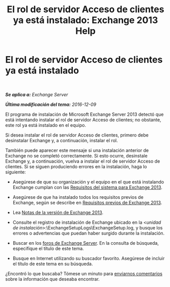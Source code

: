 ﻿---
title: 'El rol de servidor Acceso de clientes ya está instalado: Exchange 2013 Help'
TOCTitle: El rol de servidor Acceso de clientes ya está instalado
ms:assetid: 0103bf33-d553-445e-ba94-8c12e6cf507a
ms:mtpsurl: https://technet.microsoft.com/es-es/library/ms.exch.setupreadiness.caferolealreadyexists(v=EXCHG.150)
ms:contentKeyID: 48267750
ms.date: 05/22/2018
mtps_version: v=EXCHG.150
ms.translationtype: MT
---

# El rol de servidor Acceso de clientes ya está instalado

 

_**Se aplica a:** Exchange Server_

_**Última modificación del tema:** 2016-12-09_

El programa de instalación de Microsoft Exchange Server 2013 detectó que está intentando instalar el rol de servidor Acceso de clientes; no obstante, este rol ya está instalado en el equipo.

Si desea instalar el rol de servidor Acceso de clientes, primero debe desinstalar Exchange y, a continuación, instalar el rol.

También puede aparecer este mensaje si una instalación anterior de Exchange no se completó correctamente. Si esto ocurre, desinstale Exchange y, a continuación, vuelva a instalar el rol de servidor Acceso de clientes. Si se siguen produciendo errores en la instalación, haga lo siguiente:

  - Asegúrese de que su organización y el equipo en el que está instalando Exchange cumplan con las [Requisitos del sistema para Exchange 2013](exchange-2013-system-requirements-exchange-2013-help.md).

  - Asegúrese de que ha instalado todos los requisitos previos de Exchange, según se describe en [Requisitos previos de Exchange 2013](exchange-2013-prerequisites-exchange-2013-help.md).

  - Lea [Notas de la versión de Exchange 2013](release-notes-for-exchange-2013-exchange-2013-help.md).

  - Consulte el registro de instalación de Exchange ubicado en la \<*unidad de instalación*\>:\\ExchangeSetupLogs\\ExchangeSetup.log, y busque los errores o advertencias que puedan haber surgido durante la instalación.

  - Buscar en los [foros de Exchange Server](https://go.microsoft.com/fwlink/p/?linkid=14927). En la consulta de búsqueda, especifique el título de este tema.

  - Busque en Internet utilizando su buscador favorito. Asegúrese de incluir el título de este tema en su búsqueda.

¿Encontró lo que buscaba? Tómese un minuto para [enviarnos comentarios](mailto:exsetuphelpfeedback@microsoft.com?subject=exchange%202013%20setup%20help%20feedbac) sobre la información que deseaba encontrar.

